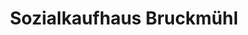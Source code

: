 ---
title: "Sozialkaufhaus Bruckmühl"
url: /bruckmuehl/sozialkaufhaus-bruckmuehl/
shop: Gebrauchtwaren
---